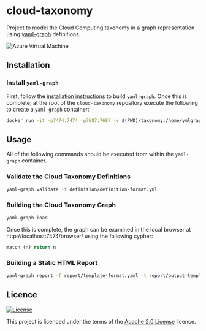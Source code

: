 # cloud-taxonomy
Project to model the Cloud Computing taxonomy in a graph representation using [yaml-graph](https://github.com/nextmetaphor/yaml-graph) definitions.

![Azure Virtual Machine](terraform-azure-vm.jpg)

## Installation
### Install `yaml-graph`
First, follow the [installation instructions](https://github.com/nextmetaphor/yaml-graph/blob/main/README.md) to build `yaml-graph`. 
Once this is complete, at the root of the `cloud-taxonomy` repository execute the following to create a `yaml-graph`
container:
```bash
docker run -it -p7474:7474 -p7687:7687 -v $(PWD)/taxonomy:/home/ymlgraph/definition -v $(PWD)/report:/home/ymlgraph/report nextmetaphor/yaml-graph
```
## Usage
All of the following commands should be executed from within the `yaml-graph` container.
### Validate the Cloud Taxonomy Definitions
```bash
yaml-graph validate -f definition/definition-format.yml
```
### Building the Cloud Taxonomy Graph
```bash
yaml-graph load
```
Once this is complete, the graph can be examined in the local browser at http://localhost:7474/browser/ using the
following cypher:
```sql
match (n) return n
```

### Building a Static HTML Report
```bash
yaml-graph report -f report/template-format.yaml -t report/output-template.gohtml > report/cloud-taxonomy.html
```

## Licence
[![License](https://img.shields.io/badge/License-Apache%202.0-blue.svg)](https://opensource.org/licenses/Apache-2.0)

This project is licenced under the terms of the [Apache 2.0 License](LICENCE.md) licence.
